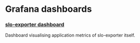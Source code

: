 # Grafana dashboards
### [slo-exporter dashboard](./slo_exporter.json)
Dashboard visualising application metrics of slo-exporter itself.

